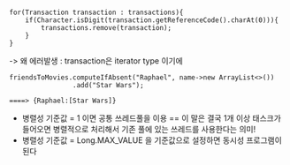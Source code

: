 ```aidl

for(Transaction transaction : transactions){
    if(Character.isDigit(transaction.getReferenceCode().charAt(0))){
        transactions.remove(transaction);
    }
} 
```

-> 왜 에러발생 : transaction은 iterator type 이기에

```aidl
friendsToMovies.computeIfAbsent("Raphael", name->new ArrayList<>())
                .add("Star Wars");
                
====> {Raphael:[Star Wars]}
```

- 병렬성 기준값 = 1 이면 공통 쓰레드풀을 이용 == 이 말은 결국 1개 이상 태스크가 들어오면 병렬적으로 처리해서 기존 풀에 있는 쓰레드를 사용한다는 의미!
- 병렬성 기준값 = Long.MAX_VALUE 을 기준값으로 설정하면 동시성 프로그램이 된다

